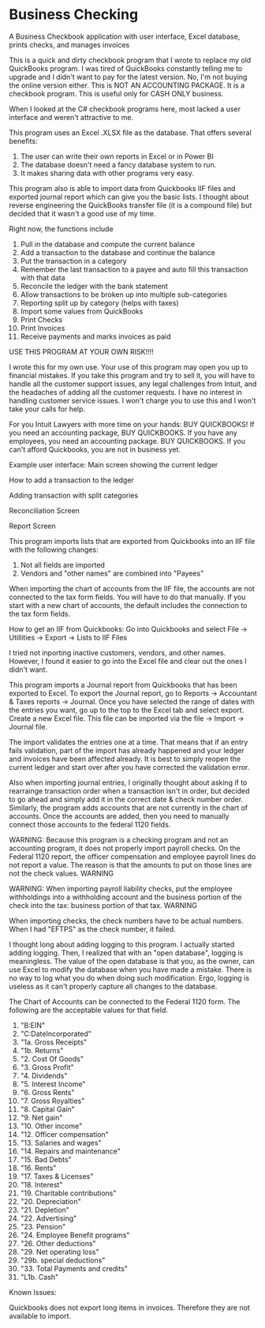 # Business Checking
A Business Checkbook application with user interface, Excel database, prints checks, and manages invoices

This is a quick and dirty checkbook program that I wrote to replace my old QuickBooks program. I was tired of QuickBooks constantly telling me to upgrade and I didn't want to pay for the latest version. No, I'm not buying the online version either.
This is NOT AN ACCOUNTING PACKAGE. It is a checkbook program. This is useful only for CASH ONLY business.


When I looked at the C# checkbook programs here, most lacked a user interface and weren't attractive to me.

This program uses an Excel .XLSX file as the database. That offers several benefits:
1. The user can write their own reports in Excel or in Power BI
2. The database doesn't need a fancy database system to run.
3. It makes sharing data with other programs very easy.

This program also is able to import data from Quickbooks IIF files and exported journal report which can give you the basic lists. I thought about reverse engineering the QuickBooks transfer file (it is a compound file) but decided that it wasn't a good use of my time.

Right now, the functions include

1. Pull in the database and compute the current balance
2. Add a transaction to the database and continue the balance
3. Put the transaction in a category
4. Remember the last transaction to a payee and auto fill this transaction with that data
5. Reconcile the ledger with the bank statement
6. Allow transactions to be broken up into multiple sub-categories
7. Reporting split up by category (helps with taxes)
8. Import some values from QuickBooks
9. Print Checks
10. Print Invoices
11. Receive payments and marks invoices as paid

USE THIS PROGRAM AT YOUR OWN RISK!!!!

I wrote this for my own use. Your use of this program may open you up to financial mistakes. 
If you take this program and try to sell it, you will have to handle all the customer support issues, any legal challenges from Intuit, and the headaches of adding all the customer requests. I have no interest in handling customer service issues. I won't charge you to use this and I won't take your calls for help.

For you Intuit Lawyers with more time on your hands:
BUY QUICKBOOKS!
If you need an accounting package, BUY QUICKBOOKS.
If you have any employees, you need an accounting package. BUY QUICKBOOKS.
If you can't afford Quickbooks, you are not in business yet.



Example user interface:
Main screen showing the current ledger


How to add a transaction to the ledger

Adding transaction with split categories


Reconciliation Screen

Report Screen




This program imports lists that are exported from Quickbooks into an IIF file with the following changes:
1. Not all fields are imported
2. Vendors and "other names" are combined into "Payees"

When importing the chart of accounts from the IIF file, the accounts are not connected to the tax form fields. You will have to do that manually. If you start with a new chart of accounts, the default includes the connection to the tax form fields.

How to get an IIF from Quickbooks: Go into Quickbooks and select File -> Utillities -> Export -> Lists to IIF Files

I tried not inporting inactive customers, vendors, and other names. However, I found it easier to go into the Excel file and clear out the ones I didn't want. 

This program imports a Journal report from Quickbooks that has been exported to Excel. To export the Journal report, go to Reports -> Accountant & Taxes reports -> Journal. Once you have selected the range of dates with the entries you want, go up to the top to the Excel tab and select export. Create a new Excel file. This file can be imported via the file -> Import -> Journal file.

The import validates the entries one at a time. That means that if an entry fails validation, part of the import has already happened and your ledger and invoices have been affected already. It is best to simply reopen the current ledger and start over after you have corrected the validation error.

Also when importing journal entries, I originally thought about asking if to rearrainge transaction order when a transaction isn't in order, but decided to go ahead and simply add it in the correct date & check number order. Similarly, the program adds accounts that are not currently in the chart of accounts. Once the accounts are added, then you need to manually connect those accounts to the federal 1120 fields.

WARNING: Because this program is a checking program and not an accounting program, it does not properly import payroll checks. On the Federal 1120 report, the officer compensation and employee payroll lines do not report a value. The reason is that the amounts to put on those lines are not the check values. WARNING

WARNING: When importing payroll liability checks, put the employee withholdings into a withholding account and the business portion of the check into the tax: business portion of that tax. WARNING

When importing checks, the check numbers have to be actual numbers. When I had "EFTPS" as the check number, it failed.

I thought long about adding logging to this program. I actually started adding logging. Then, I realized that with an "open database", logging is meaningless. The value of the open database is that you, as the owner, can use Excel to modify the database when you have made a mistake. There is no way to log what you do when doing such modification. Ergo, logging is useless as it can't properly capture all changes to the database.


The Chart of Accounts can be connected to the Federal 1120 form. The following are the acceptable values for that field.
1. "B:EIN"
2. "C:DateIncorporated"
3. "1a. Gross Receipts"
4. "1b. Returns"
5. "2. Cost Of Goods"
6. "3. Gross Profit"
7. "4. Dividends"
8. "5. Interest Income"
9. "6. Gross Rents"
10. "7. Gross Royalties"
11. "8. Capital Gain"
12. "9. Net gain"
13. "10. Other income"
14. "12. Officer compensation"
15. "13. Salaries and wages"
16. "14. Repairs and maintenance"
17. "15. Bad Debts"
18. "16. Rents"
19. "17. Taxes & Licenses"
20. "18. Interest"
21. "19. Charitable contributions"
22. "20. Depreciation"
23. "21. Depletion"
24. "22. Advertising"
25. "23. Pension"
26. "24. Employee Benefit programs"
27. "26. Other deductions"
28. "29. Net operating loss"
29. "29b. special deductions"
30. "33. Total Payments and credits"
31. "L1b. Cash"


Known Issues:

Quickbooks does not export long items in invoices. Therefore they are not available to import.
